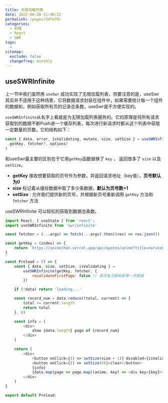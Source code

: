 ```yaml
---
title: 无限加载列表
date: 2022-06-20 11:48:22
permalink: /pages/5dfe79/
categories:
  - 前端
  - React
  - SWR
tags:
  - 
sitemap:
  exclude: false
  changefreq: monthly
---
```


## useSWRInfinite

上一节中我们虽然用 `useSwr` 成功实现了无限加载列表，但要注意的是，useSwr其实并不适用于这种场景，它将数据请求封装在组件中，如果需要统计每一个组件的数据和，例如获取所有页的记录总条数，useSwr是不方便实现的。

`useSWRInfinite`从名字上看就是为无限加载列表服务的。它的原理是将所有请求获取到的数据不断Push进一个缓存列表，每次进行新请求时都从这个列表中获取一定数量的页数。它的结构如下：

```js
const { data, error, isValidating, mutate, size, setSize } = useSWRInfinite(
  getKey, fetcher?, options?
)
```

和useSwr最主要的区别在于它用`getKey`函数替换了 `key` ， 返回值多了 `size` 以及 `setSize`。

-    **getKey** 接收想要获取的页号作为参数，并返回请求地址（key值），**页号默认为0**
-    **size** 标记着从缓存数据中取了多少条数据，**默认为页号数+1**
-    **setSize** : 允许我们提供新的页号，并根据新页号重新调用 `getKey` 方法和 `fetcher` 方法

useSWRInfinite 可以轻松的获取到数据总条数。 

```js
import React, { useState } from 'react';
import useSWRInfinite from 'swr/infinite'

const fetcher = (...args) => fetch(...args).then((res) => res.json())

const getKey = (index) => {
    return `https://animechan.vercel.app/api/quotes/anime?title=naruto&page=${index + 1}`
}

const Preload = () => {
    const { data, size, setSize, isValidating } =
        useSWRInfinite(getKey, fetcher, {
            revalidateFirstPage: false // 是否每次都刷新第一页数据
        })

    if (!data) return 'loading...'

    const record_num = data.reduce((total, current) => {
        total += current.length
        return total
    }, 0)

    const info = (
        <div>
            show {data.length} page of {record_num}
        </div>
    )

    return (
        <div>
            <button onClick={() => setSize(size + 1)} disabled={isValidating}>load more</button>
            <button onClick={() => setSize(0)}>clear</button>
            {info}
            {data.map(page => page.map((anime, key) => <div key={key}>{anime.quote}</div>))}
        </div>
    )
}

export default Preload;

```
